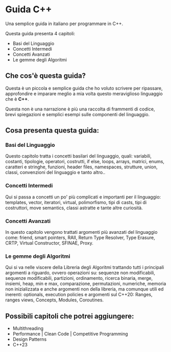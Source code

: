 # Guida C++
Una semplice guida in italiano per programmare in C++.

Questa guida presenta 4 capitoli:
- Basi del Linguaggio
- Concetti Intermedi
- Concetti Avanzati
- Le gemme degli Algoritmi

## Che cos'è questa guida?
Questa è un piccola e semplice guida che ho voluto scrivere per ripassare, approfondire e imparare meglio a mia volta questo meraviglioso linguaggio che è **C++**.

Questa non è una narrazione è più una raccolta di frammenti di codice, brevi spiegazioni e semplici esempi sulle componenti del linguaggio.

## Cosa presenta questa guida:

### Basi del Linguaggio
Questo capitolo tratta i concetti basilari del linguaggio, quali: variabili, costanti, tipologie, operatori, costrutti, if else, loops, arrays, matrici, enums, caratteri e stringhe, funzioni, header files, namespaces, strutture, union, classi, convenzioni del linguaggio e tanto altro..

### Concetti Intermedi
Qui si passa a concetti un po' più complicati e importanti per il linguaggio: templates, vector, iteratori, virtual, polimorfismo, tipi di casts, tipi di costruttori, move semantics, classi astratte e tante altre curiosità.

### Concetti Avanzati
In questo capitolo vengono trattati argomenti più avanzati del linguaggio come: friend, smart pointers, RAII, Return Type Resolver, Type Erasure, CRTP, Virtual Constructor, SFINAE, Proxy.

### Le gemme degli Algoritmi
Qui si va nelle viscere della Libreria degli Algoritmi trattando tutti i principali argomenti a riguardo, ovvero operazioni su: sequenze non modificabili, sequenze modificabili, partizioni, ordinamento, ricerca binaria, merge, insiemi, heap, min e max, comparazione, permutazioni, numeriche, memoria non inizializzata e anche argomenti non della libreria, ma comunque utili ed inerenti: optionals, execution policies e argomenti sul C++20: Ranges, ranges views, Concepts, Modules, Coroutines.

## Possibili capitoli che potrei aggiungere:
- Multithreading
- Performance | Clean Code | Competitive Programming
- Design Patterns
- C++23
